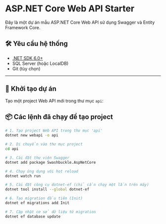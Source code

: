# ASP.NET Core Web API Starter

Đây là một dự án mẫu ASP.NET Core Web API sử dụng Swagger và Entity Framework Core.

## 🛠️ Yêu cầu hệ thống

- [.NET SDK 6.0+](https://dotnet.microsoft.com/en-us/download)
- SQL Server (hoặc LocalDB)
- Git (tùy chọn)

---

## 🚀 Khởi tạo dự án

Tạo một project Web API mới trong thư mục `api`:

## 📦 Các lệnh đã chạy để tạo project

```bash
# 1. Tạo project Web API trong thư mục 'api'
dotnet new webapi -o api

# 2. Di chuyển vào thư mục project
cd api

# 3. Cài đặt thư viện Swagger
dotnet add package Swashbuckle.AspNetCore

# 4. Chạy ứng dụng với hot reload
dotnet watch run

# 5. Cài đặt công cụ dotnet-ef (chỉ cần chạy một lần trên máy)
dotnet tool install --global dotnet-ef

# 6. Tạo migration đầu tiên (Init)
dotnet ef migrations add Init

# 7. Cập nhật cơ sở dữ liệu từ migration
dotnet ef database update
